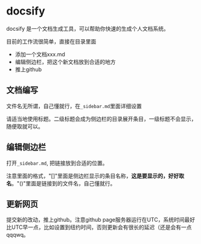 # docsify
docsify 是一个文档生成工具，可以帮助你快速的生成个人文档系统。

目前的工作流很简单，直接在目录里面
- 添加一个文档xxx.md
- 编辑侧边栏，把这个新文档放到合适的地方
- 推上github

## 文档编写
文件名无所谓，自己懂就行，在`_sidebar.md`里面详细设置

请适当地使用标题。二级标题会成为侧边栏的目录展开条目，一级标题不会显示，随便取就可以。

## 编辑侧边栏
打开`_sidebar.md`, 把链接放到合适的位置。

注意里面的格式，"[]"里面是侧边栏显示的条目名称，**这是要显示的，好好取名**。"()"里面是链接到的文件名，自己懂就行。

## 更新网页
提交新的改动，推上github。注意github page服务器运行在UTC，系统时间最好比UTC早一点，比如设置到纽约时间，否则更新会有很长的延迟（还是会有一点qqqwq。